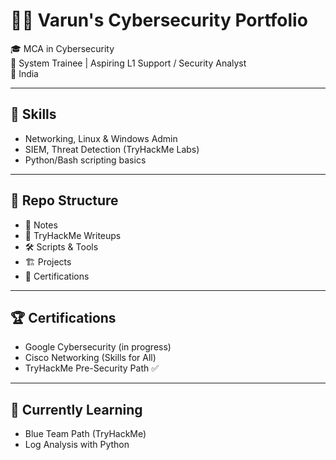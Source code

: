 # 👩‍💻 Varun's Cybersecurity Portfolio

🎓 MCA in Cybersecurity  
💼 System Trainee | Aspiring L1 Support / Security Analyst  
📍 India  

---

## 🧠 Skills
- Networking, Linux & Windows Admin
- SIEM, Threat Detection (TryHackMe Labs)
- Python/Bash scripting basics

---

## 📂 Repo Structure
- 📒 Notes
- 🔐 TryHackMe Writeups
- 🛠️ Scripts & Tools
- 🏗️ Projects
- 🏅 Certifications

---

## 🏆 Certifications
- Google Cybersecurity (in progress)
- Cisco Networking (Skills for All)
- TryHackMe Pre-Security Path ✅

---

## 🌱 Currently Learning
- Blue Team Path (TryHackMe)
- Log Analysis with Python
